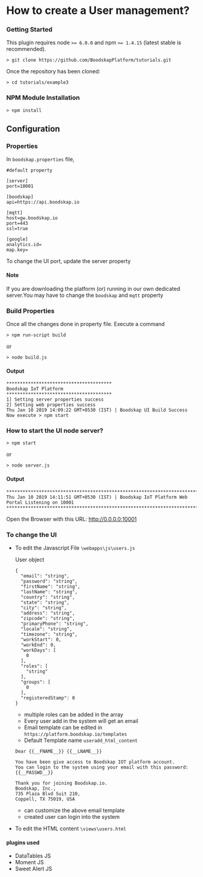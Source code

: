# How to create a User management?

### Getting Started
This plugin requires node `>= 6.0.0` and npm `>= 1.4.15` (latest stable is recommended).

```shell
> git clone https://github.com/BoodskapPlatform/tutorials.git
```

Once the repository has been cloned:
```shell
> cd tutorials/example3
```

### NPM Module Installation

```shell
> npm install
```

## Configuration

### Properties
In `boodskap.properties` file,
```shell
#default property

[server]
port=10001

[boodskap]
api=https://api.boodskap.io

[mqtt]
host=gw.boodskap.io
port=443
ssl=true

[google]
analytics.id=
map.key=
```
To change the UI port, update the server property

#### Note
If you are downloading the platform (or) running in our own dedicated server.You may have to change the `boodskap` and `mqtt` property

### Build Properties
Once all the changes done in property file. Execute a command
```shell
> npm run-script build
```
or
```shell
> node build.js
```
#### Output

```shell
***************************************
Boodskap IoT Platform
***************************************
1] Setting server properties success
2] Setting web properties success
Thu Jan 10 2019 14:09:22 GMT+0530 (IST) | Boodskap UI Build Success
Now execute > npm start
```

### How to start the UI node server?

```shell
> npm start
```
or
```shell
> node server.js
```
#### Output

```shell
************************************************************************************
Thu Jan 10 2019 14:11:51 GMT+0530 (IST) | Boodskap IoT Platform Web Portal Listening on 10001
************************************************************************************
```
Open the Browser with this URL: http://0.0.0.0:10001


### To change the UI

- To edit the Javascript File
    `\webapps\js\users.js`
    
    User object
    
    ```shell
    {
      "email": "string",
      "password": "string",
      "firstName": "string",
      "lastName": "string",
      "country": "string",
      "state": "string",
      "city": "string",
      "address": "string",
      "zipcode": "string",
      "primaryPhone": "string",
      "locale": "string",
      "timezone": "string",
      "workStart": 0,
      "workEnd": 0,
      "workDays": [
        0
      ],
      "roles": [
        "string"
      ],
      "groups": [
        0
      ],
      "registeredStamp": 0
    }
    ```
    - multiple roles can be added in the array
    - Every user add in the system will get an email
    - Email template can be edited in 
        `https://platform.boodskap.io/templates`
    - Default Template name `useradd_html_content`
    
    ```shell
    Dear {{__FNAME__}} {{__LNAME__}} 
    
    You have been give access to Boodskap IOT platform account. 
    You can login to the system using your email with this password: {{__PASSWD__}} 
    
    Thank you for joining Boodskap.io. 
    Boodskap, Inc., 
    735 Plaza Blvd Suit 210, 
    Coppell, TX 75019, USA	

    ```
    - can customize the above email template        
    - created user can login into the system
    
- To edit the HTML content
    `\views\users.html`

#### plugins used
- DataTables JS
- Moment JS
- Sweet Alert JS